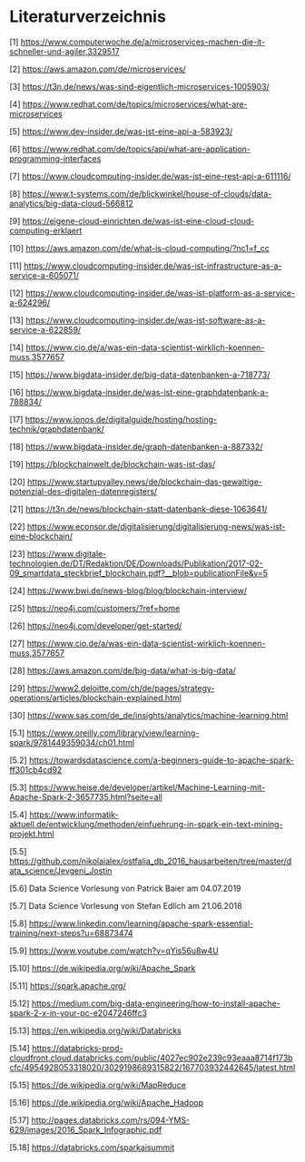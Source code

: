 # Literaturverzeichnis

[1] https://www.computerwoche.de/a/microservices-machen-die-it-schneller-und-agiler,3329517

[2] https://aws.amazon.com/de/microservices/

[3] https://t3n.de/news/was-sind-eigentlich-microservices-1005903/

[4] https://www.redhat.com/de/topics/microservices/what-are-microservices

[5] https://www.dev-insider.de/was-ist-eine-api-a-583923/

[6] https://www.redhat.com/de/topics/api/what-are-application-programming-interfaces

[7] https://www.cloudcomputing-insider.de/was-ist-eine-rest-api-a-611116/

[8] https://www.t-systems.com/de/blickwinkel/house-of-clouds/data-analytics/big-data-cloud-566812

[9] https://eigene-cloud-einrichten.de/was-ist-eine-cloud-cloud-computing-erklaert

[10] https://aws.amazon.com/de/what-is-cloud-computing/?nc1=f_cc

[11] https://www.cloudcomputing-insider.de/was-ist-infrastructure-as-a-service-a-605071/

[12] https://www.cloudcomputing-insider.de/was-ist-platform-as-a-service-a-624296/

[13] https://www.cloudcomputing-insider.de/was-ist-software-as-a-service-a-622859/

[14] https://www.cio.de/a/was-ein-data-scientist-wirklich-koennen-muss,3577657

[15] https://www.bigdata-insider.de/big-data-datenbanken-a-718773/

[16] https://www.bigdata-insider.de/was-ist-eine-graphdatenbank-a-788834/

[17] https://www.ionos.de/digitalguide/hosting/hosting-technik/graphdatenbank/

[18] https://www.bigdata-insider.de/graph-datenbanken-a-887332/

[19] https://blockchainwelt.de/blockchain-was-ist-das/

[20] https://www.startupvalley.news/de/blockchain-das-gewaltige-potenzial-des-digitalen-datenregisters/

[21] https://t3n.de/news/blockchain-statt-datenbank-diese-1063641/

[22] https://www.econsor.de/digitalisierung/digitalisierung-news/was-ist-eine-blockchain/

[23] https://www.digitale-technologien.de/DT/Redaktion/DE/Downloads/Publikation/2017-02-09_smartdata_steckbrief_blockchain.pdf?__blob=publicationFile&v=5

[24] https://www.bwi.de/news-blog/blog/blockchain-interview/

[25] https://neo4j.com/customers/?ref=home

[26] https://neo4j.com/developer/get-started/

[27] https://www.cio.de/a/was-ein-data-scientist-wirklich-koennen-muss,3577657

[28] https://aws.amazon.com/de/big-data/what-is-big-data/

[29] https://www2.deloitte.com/ch/de/pages/strategy-operations/articles/blockchain-explained.html

[30] https://www.sas.com/de_de/insights/analytics/machine-learning.html

[5.1] https://www.oreilly.com/library/view/learning-spark/9781449359034/ch01.html

[5.2] https://towardsdatascience.com/a-beginners-guide-to-apache-spark-ff301cb4cd92

[5.3] https://www.heise.de/developer/artikel/Machine-Learning-mit-Apache-Spark-2-3657735.html?seite=all

[5.4] https://www.informatik-aktuell.de/entwicklung/methoden/einfuehrung-in-spark-ein-text-mining-projekt.html

[5.5] https://github.com/nikolaialex/ostfalia_db_2016_hausarbeiten/tree/master/data_science/Jevgeni_Jostin

[5.6] Data Science Vorlesung von Patrick Baier am 04.07.2019

[5.7] Data Science Vorlesung von Stefan Edlich am 21.06.2018

[5.8] https://www.linkedin.com/learning/apache-spark-essential-training/next-steps?u=68873474

[5.9] https://www.youtube.com/watch?v=qYis56u8w4U

[5.10] https://de.wikipedia.org/wiki/Apache_Spark 	 	

[5.11] https://spark.apache.org/

[5.12] https://medium.com/big-data-engineering/how-to-install-apache-spark-2-x-in-your-pc-e2047246ffc3

[5.13] https://en.wikipedia.org/wiki/Databricks

[5.14] https://databricks-prod-cloudfront.cloud.databricks.com/public/4027ec902e239c93eaaa8714f173bcfc/4954928053318020/3029198689315822/167703932442645/latest.html

[5.15] https://de.wikipedia.org/wiki/MapReduce

[5.16] https://de.wikipedia.org/wiki/Apache_Hadoop

[5.17] http://pages.databricks.com/rs/094-YMS-629/images/2016_Spark_Infographic.pdf

[5.18] https://databricks.com/sparkaisummit
